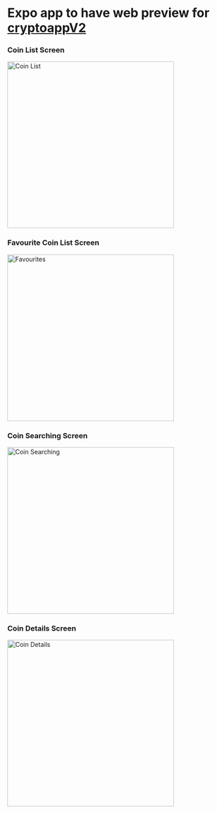 # Expo app to have web preview for [cryptoappV2](https://github.com/IvanGrekov/cryptoappV2)

### Coin List Screen
<img width="378" alt="Coin List" src="https://github.com/IvanGrekov/cryptoappV2/assets/77124061/2f68cb50-cdc4-4af5-805e-56f15cdb5263">

### Favourite Coin List Screen
<img width="378" alt="Favourites" src="https://github.com/IvanGrekov/cryptoappV2/assets/77124061/8c663be4-a6e3-4c9f-876d-dc863ef58515">

### Coin Searching Screen
<img width="378" alt="Coin Searching" src="https://github.com/IvanGrekov/cryptoappV2/assets/77124061/1089fb6b-1e53-40f4-bc41-92e93abbcd22">

### Coin Details Screen
<img width="378" alt="Coin Details" src="https://github.com/IvanGrekov/cryptoappV2/assets/77124061/09762506-eea8-460b-a6e5-388a8a898038">
